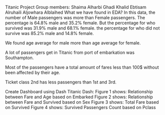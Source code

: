 Titanic Project
Group members:
Shaima Alharbi
Ghadi Khalid
Ebtisam Alruhaili
Aljowhara Alblaihed
What we have found in EDA?
In this data, the number of Male passengers was more than Female passengers. The percentage is 64.8% male and 35.2% female. But the percentage for who survived was 31.9% male and 68.1% female. the percentage for who did not survive was 85.2% male and 14.8% female.

We found age average for male more than age average for female.

A lot of passengers get in Titanic from port of embarkation was Southampton.

Most of the passengers have a total amount of fares less than 100$ without been affected by their age.

Ticket class 2nd has less passengers than 1st and 3rd.

Create Dashboard using Dash
Titanic Dash:
Figure 1 shows: Relationship between Fare and Age based on Embarked
Figure 2 shows: Relationship between Fare and Survived based on Sex
Figure 3 shows: Total Fare based on Survived
Figure 4 shows: Survived Passengers Count based on Pclass
